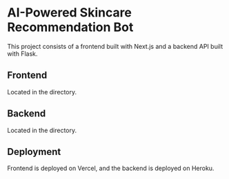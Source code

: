 # AI-Powered Skincare Recommendation Bot

This project consists of a frontend built with Next.js and a backend API built with Flask.

## Frontend
Located in the  directory.

## Backend
Located in the  directory.

## Deployment
Frontend is deployed on Vercel, and the backend is deployed on Heroku.
